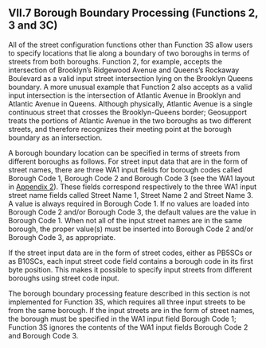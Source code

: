 <h2>VII.7  Borough Boundary Processing (Functions 2, 3 and 3C)</h2>

All of the street configuration functions other than Function 3S allow users to specify locations that lie along a boundary of two boroughs in terms of streets from both boroughs.  Function 2, for example, accepts the intersection of Brooklyn’s Ridgewood Avenue and Queens’s Rockaway Boulevard as a valid input street intersection lying on the Brooklyn Queens boundary.  A more unusual example that Function 2 also accepts as a valid input intersection is the intersection of Atlantic Avenue in Brooklyn and Atlantic Avenue in Queens.  Although physically, Atlantic Avenue is a single continuous street that crosses the Brooklyn-Queens border; Geosupport treats the portions of Atlantic Avenue in the two boroughs as two different streets, and therefore recognizes their meeting point at the borough boundary as an intersection.


A borough boundary location can be specified in terms of streets from different boroughs as follows.  For street input data that are in the form of street names, there are three WA1 input fields for borough codes called Borough Code 1, Borough Code 2 and Borough Code 3 (see the WA1 layout in [Appendix 2](/appendices/appendix02/)).  These fields correspond respectively to the three WA1 input street name fields called Street Name 1, Street Name 2 and Street Name 3.  A value is always required in Borough Code 1.  If no values are loaded into Borough Code 2 and/or Borough Code 3, the default values are the value in Borough Code 1.  When not all of the input street names are in the same borough, the proper value(s) must be inserted into Borough Code 2 and/or Borough Code 3, as appropriate.

If the street input data are in the form of street codes, either as PB5SCs or as B10SCs, each input street code field contains a borough code in its first byte position.  This makes it possible to specify input streets from different boroughs using street code input.

The borough boundary processing feature described in this section is not implemented for Function 3S, which requires all three input streets to be from the same borough.  If the input streets are in the form of street names, the borough must be specified in the WA1 input field Borough Code 1;  Function 3S ignores the contents of the WA1 input fields Borough Code 2 and Borough Code 3.
